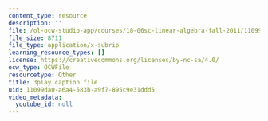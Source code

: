 ```yaml
---
content_type: resource
description: ''
file: /ol-ocw-studio-app/courses/18-06sc-linear-algebra-fall-2011/11099da0a6a4583ba9f7895c9e31ddd5_5IGTFgPqlkw.vtt
file_size: 8711
file_type: application/x-subrip
learning_resource_types: []
license: https://creativecommons.org/licenses/by-nc-sa/4.0/
ocw_type: OCWFile
resourcetype: Other
title: 3play caption file
uid: 11099da0-a6a4-583b-a9f7-895c9e31ddd5
video_metadata:
  youtube_id: null
---
```

